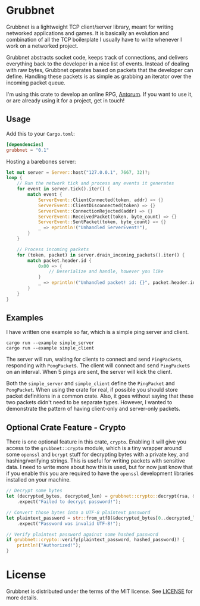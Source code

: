 # Grubbnet
Grubbnet is a lightweight TCP client/server library, meant for writing networked applications and games. 
It is basically an evolution and combination of all the TCP boilerplate I usually have to write whenever
I work on a networked project.

Grubbnet abstracts socket code, keeps track of connections, and delivers everything back to the developer in a
nice list of events. Instead of dealing with raw bytes, Grubbnet operates based on packets that the developer can
define. Handling these packets is as simple as grabbing an iterator over the incoming packet queue.

I'm using this crate to develop an online RPG, [Antorum](https://dooskington.com/dev-log/0). If you want to use it, 
or are already using it for a project, get in touch!

## Usage
 Add this to your `Cargo.toml`:
 ```toml
 [dependencies]
 grubbnet = "0.1"
 ```

Hosting a barebones server:
```rust
let mut server = Server::host("127.0.0.1", 7667, 32)?;
loop {
    // Run the network tick and process any events it generates
    for event in server.tick().iter() {
        match event {
            ServerEvent::ClientConnected(token, addr) => {}
            ServerEvent::ClientDisconnected(token) => {}
            ServerEvent::ConnectionRejected(addr) => {}
            ServerEvent::ReceivedPacket(token, byte_count) => {}
            ServerEvent::SentPacket(token, byte_count) => {}
            _ => eprintln!("Unhandled ServerEvent!"),
        }
    }

    // Process incoming packets
    for (token, packet) in server.drain_incoming_packets().iter() {
        match packet.header.id {
            0x00 => { 
                // Deserialize and handle, however you like
            }
            _ => eprintln!("Unhandled packet! id: {}", packet.header.id)
        }
    }
}
```

## Examples
I have written one example so far, which is a simple ping server and client.
 ```
cargo run --example simple_server
cargo run --example simple_client
 ```

The server will run, waiting for clients to connect and send `PingPacket`s, responding with `PongPacket`s.
The client will connect and send `PingPacket`s on an interval. When 5 pings are sent, the server will kick the client.

Both the `simple_server` and `simple_client` define the `PingPacket` and `PongPacket`. When using the crate for
real, if possible you should store packet definitions in a common crate. Also, it goes without saying that
these two packets didn't need to be separate types. However, I wanted to demonstrate the pattern of having
client-only and server-only packets.

## Optional Crate Feature - Crypto
There is one optional feature in this crate, `crypto`.
Enabling it will give you access to the `grubbnet::crypto` module, which is a tiny wrapper around some `openssl` and `bcrypt`
stuff for decrypting bytes with a private key, and hashing/verifying strings. This is useful for writing packets with sensitive data.
I need to write more about how this is used, but for now just know that if you enable this you are required to have the `openssl` development
libraries installed on your machine.

```rust
// Decrypt some bytes
let (decrypted_bytes, decrypted_len) = grubbnet::crypto::decrypt(rsa, &encrypted_bytes)
    .expect("Failed to decrypt password!");

// Convert those bytes into a UTF-8 plaintext password
let plaintext_password = str::from_utf8(&decrypted_bytes[0..decrypted_len])
    .expect("Password was invalid UTF-8!");

// Verify plaintext password against some hashed password
if grubbnet::crypto::verify(plaintext_password, hashed_password)? {
    println!("Authorized!");
}
```

# License

Grubbnet is distributed under the terms of the MIT license.
See [LICENSE](LICENSE) for more details.
